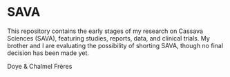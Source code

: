 # SAVA
This repository contains the early stages of my research on Cassava Sciences (SAVA), featuring studies, reports, data, and clinical trials. My brother and I are evaluating the possibility of shorting SAVA, though no final decision has been made yet.



Doye & Chalmel Frères
